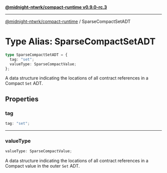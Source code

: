 [**@midnight-ntwrk/compact-runtime v0.9.0-rc.3**](../README.md)

***

[@midnight-ntwrk/compact-runtime](../globals.md) / SparseCompactSetADT

# Type Alias: SparseCompactSetADT

```ts
type SparseCompactSetADT = {
  tag: "set";
  valueType: SparseCompactValue;
};
```

A data structure indicating the locations of all contract references in a Compact `Set` ADT.

## Properties

### tag

```ts
tag: "set";
```

***

### valueType

```ts
valueType: SparseCompactValue;
```

A data structure indicating the locations of all contract references in a Compact value in the outer `Set` ADT.
